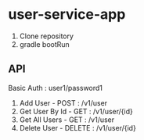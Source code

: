 # user-service-app

1. Clone repository
2. gradle bootRun

## API
Basic Auth : user1/password1
1. Add User - POST : /v1/user
1. Get User By Id - GET : /v1/user/{id}
2. Get All Users - GET : /v1/user
4. Delete User - DELETE : /v1/user/{id}
